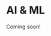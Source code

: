 # AI & ML
Coming soon!
<!-- 

## Machine Learning
Whitebark pine example from EE and possibly make it into an app.

## AI

From Josep Ferrer (@rfeers on twitter): In multiple linear regression, imagine you're baking.

You've got different ingredients or variables.

You need the perfect recipe (model) for your cake (prediction).

Each ingredient's quantity (coefficient) affects the taste (outcome).

## Resources
- [Jupyter generative AI](https://blog.jupyter.org/generative-ai-in-jupyter-3f7174824862)

- [Autonomous GIS](https://github.com/gladcolor/LLM-Geo) repo
- [Clay Foundation Model](https://clay-foundation.github.io/model/index.html). Only works on linux devices with CUDA GPUs? 
- [human brain edge over ai article](https://www.linkedin.com/pulse/where-human-brain-still-has-edge-over-ai-fast-company-j2jpe/)
- [A Beginner's Guide to Prompt Engineering with GitHub Copilot](http://gg.gg/1b54nw). Extensive guide on how to better engineer your prompts to code better and best use AI. Also applicable to prompts in other platforms such as Gemini or ChatGPT.
Articles on copilot prompt engineering.

geogpt. medium article is underwhelming but the repo has better examples. https://medium.com/@ageospatial/geogpt-using-openais-custom-gpts-for-geospatial-analysis-aa6145f9666d

ai plugin for QGIS: https://medium.com/aino-world/introducing-the-aino-ai-plugin-for-qgis-enhancing-spatial-data-analysis-8cf3b9e66da1
-->
